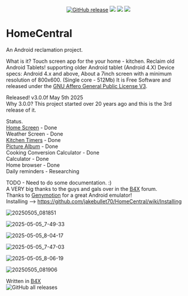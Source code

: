 <p align="center">
  <a href="https://github.com/jakebullet70/HomeCentral/releases"><img src="https://img.shields.io/github/v/release/jakebullet70/HomeCentral?logo=github&logoColor=white" alt="GitHub release"/></a>
  <a href="https://apt.izzysoft.de/packages/sadLogic.HomeCentral"><img src="https://img.shields.io/endpoint?url=https://apt.izzysoft.de/fdroid/api/v1/shield/sadLogic.HomeCentral"/></a>
  <a href="https://github.com/jakebullet70/HomeCentral/issues?q=is%3Aissue%20state%3Aclosed%20sort%3Aupdated-desc"><img src="https://img.shields.io/github/issues-closed-raw/jakebullet70/HomeCentral"/></a>
  <a href="https://github.com/jakebullet70/HomeCentral/issues?q=is%3Aissue+is%3Aopen+sort%3Aupdated-desc"><img src="https://img.shields.io/github/issues/jakebullet70/HomeCentral"/></a>
</p>

# HomeCentral
An Android reclamation project.  

What is it? Touch screen app for the your home - kitchen. Reclaim old Android Tablets!
supporting older Android tablet (Android 4.X) Device specs: Android 4.x and above, About a 7inch screen with a minimum resolution of 800x600. (Single core - 512Mb) 
It is Free Software and released under the [GNU Affero General Public License V3](https://www.gnu.org/licenses/agpl-3.0.html). 

Released! v3.0.0f May 5th 2025  
Why 3.0.0? This project started over 20 years ago and this is the 3rd release of it.  

Status.  
[Home Screen](https://github.com/jakebullet70/HomeCentral/wiki/Tab-%E2%80%90-Home) - Done  
Weather Screen - Done  
[Kitchen Timers](https://github.com/jakebullet70/HomeCentral/wiki/Tab-%E2%80%90-Timers) - Done  
[Picture Album](https://github.com/jakebullet70/HomeCentral/wiki/Tab-%E2%80%90-Photo-Album) - Done    
Cooking Conversion Calculator - Done   
Calculator - Done   
Home browser - Done  
Daily reminders - Researching  

TODO - Need to do some documentation. :)  
A VERY big thanks to the guys and gals over in the [B4X](https://www.b4x.com/) forum.  
Thanks to [Genymotion](https://www.genymotion.com/) for a great Android emulator!  
Installing --> https://github.com/jakebullet70/HomeCentral/wiki/Installing  
 
 
![20250505_081851](https://github.com/user-attachments/assets/bfc5f097-ffdf-4f28-8730-b27e7cdf358e)  

![2025-05-05_7-49-33](https://github.com/user-attachments/assets/f67c810e-b684-43f2-b0a2-f29216c159b7)  

![2025-05-05_8-04-17](https://github.com/user-attachments/assets/6a056115-5b82-4725-93dc-1ade8d04a3ad)  

![2025-05-05_7-47-03](https://github.com/user-attachments/assets/b110b994-cfbe-48d7-a4ee-7afb79bd24ce)  

![2025-05-05_8-06-19](https://github.com/user-attachments/assets/061b8d98-8a63-439b-a012-e98601d30503)  

![20250505_081906](https://github.com/user-attachments/assets/acccb3ae-f41b-4b79-91e7-f891ab97911a)  

Written in [B4X](https://www.b4x.com/)  
![GitHub all releases](https://img.shields.io/github/downloads/jakebullet70/HomeCentral/total)
